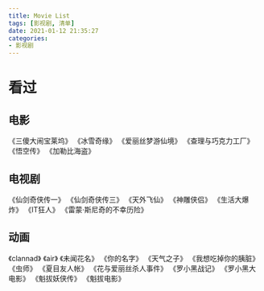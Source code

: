 ```yaml
---
title: Movie List
tags: [影视剧, 清单]
date: 2021-01-12 21:35:27
categories:
- 影视剧
---
```


# 看过
## 电影
《三傻大闹宝莱坞》
《冰雪奇缘》
《爱丽丝梦游仙境》
《查理与巧克力工厂》
《悟空传》
《加勒比海盗》

## 电视剧
《仙剑奇侠传一》
《仙剑奇侠传三》
《天外飞仙》
《神雕侠侣》
《生活大爆炸》
《IT狂人》
《雷蒙·斯尼奇的不幸历险》

## 动画
《clannad》
《air》
《未闻花名》
《你的名字》
《天气之子》
《我想吃掉你的胰脏》
《虫师》
《夏目友人帐》
《花与爱丽丝杀人事件》
《罗小黑战记》
《罗小黑大电影》
《魁拔妖侠传》
《魁拔电影》

